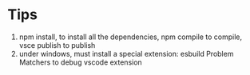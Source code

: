 # Tips

1. npm install, to install all the dependencies, npm compile to compile, vsce publish to publish
2. under windows, must install a special extension: esbuild Problem Matchers to debug vscode extension
